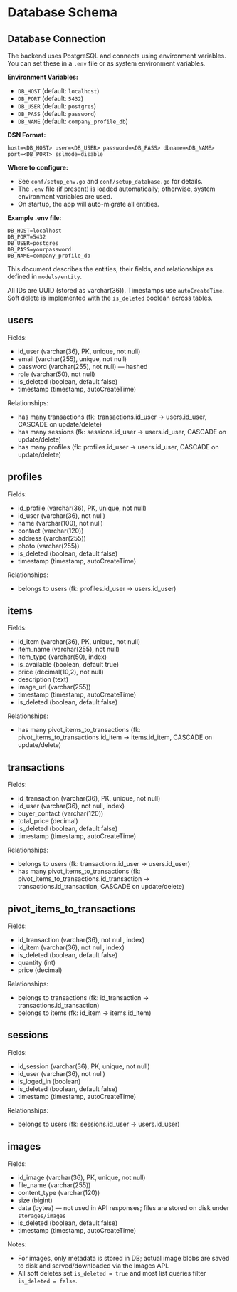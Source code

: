# Database Schema

## Database Connection

The backend uses PostgreSQL and connects using environment variables. You can set these in a `.env` file or as system environment variables.

**Environment Variables:**

- `DB_HOST` (default: `localhost`)
- `DB_PORT` (default: `5432`)
- `DB_USER` (default: `postgres`)
- `DB_PASS` (default: `password`)
- `DB_NAME` (default: `company_profile_db`)

**DSN Format:**

```
host=<DB_HOST> user=<DB_USER> password=<DB_PASS> dbname=<DB_NAME> port=<DB_PORT> sslmode=disable
```

**Where to configure:**
- See `conf/setup_env.go` and `conf/setup_database.go` for details.
- The `.env` file (if present) is loaded automatically; otherwise, system environment variables are used.
- On startup, the app will auto-migrate all entities.

**Example .env file:**
```
DB_HOST=localhost
DB_PORT=5432
DB_USER=postgres
DB_PASS=yourpassword
DB_NAME=company_profile_db
```

This document describes the entities, their fields, and relationships as defined in `models/entity`.

All IDs are UUID (stored as varchar(36)). Timestamps use `autoCreateTime`. Soft delete is implemented with the `is_deleted` boolean across tables.

## users

Fields:
- id_user (varchar(36), PK, unique, not null)
- email (varchar(255), unique, not null)
- password (varchar(255), not null) — hashed
- role (varchar(50), not null)
- is_deleted (boolean, default false)
- timestamp (timestamp, autoCreateTime)

Relationships:
- has many transactions (fk: transactions.id_user → users.id_user, CASCADE on update/delete)
- has many sessions (fk: sessions.id_user → users.id_user, CASCADE on update/delete)
- has many profiles (fk: profiles.id_user → users.id_user, CASCADE on update/delete)

## profiles

Fields:
- id_profile (varchar(36), PK, unique, not null)
- id_user (varchar(36), not null)
- name (varchar(100), not null)
- contact (varchar(120))
- address (varchar(255))
- photo (varchar(255))
- is_deleted (boolean, default false)
- timestamp (timestamp, autoCreateTime)

Relationships:
- belongs to users (fk: profiles.id_user → users.id_user)

## items

Fields:
- id_item (varchar(36), PK, unique, not null)
- item_name (varchar(255), not null)
- item_type (varchar(50), index)
- is_available (boolean, default true)
- price (decimal(10,2), not null)
- description (text)
- image_url (varchar(255))
- timestamp (timestamp, autoCreateTime)
- is_deleted (boolean, default false)

Relationships:
- has many pivot_items_to_transactions (fk: pivot_items_to_transactions.id_item → items.id_item, CASCADE on update/delete)

## transactions

Fields:
- id_transaction (varchar(36), PK, unique, not null)
- id_user (varchar(36), not null, index)
- buyer_contact (varchar(120))
- total_price (decimal)
- is_deleted (boolean, default false)
- timestamp (timestamp, autoCreateTime)

Relationships:
- belongs to users (fk: transactions.id_user → users.id_user)
- has many pivot_items_to_transactions (fk: pivot_items_to_transactions.id_transaction → transactions.id_transaction, CASCADE on update/delete)

## pivot_items_to_transactions

Fields:
- id_transaction (varchar(36), not null, index)
- id_item (varchar(36), not null, index)
- is_deleted (boolean, default false)
- quantity (int)
- price (decimal)

Relationships:
- belongs to transactions (fk: id_transaction → transactions.id_transaction)
- belongs to items (fk: id_item → items.id_item)

## sessions

Fields:
- id_session (varchar(36), PK, unique, not null)
- id_user (varchar(36), not null)
- is_loged_in (boolean)
- is_deleted (boolean, default false)
- timestamp (timestamp, autoCreateTime)

Relationships:
- belongs to users (fk: sessions.id_user → users.id_user)

## images

Fields:
- id_image (varchar(36), PK, unique, not null)
- file_name (varchar(255))
- content_type (varchar(120))
- size (bigint)
- data (bytea) — not used in API responses; files are stored on disk under `storages/images`
- is_deleted (boolean, default false)
- timestamp (timestamp, autoCreateTime)

Notes:
- For images, only metadata is stored in DB; actual image blobs are saved to disk and served/downloaded via the Images API.
- All soft deletes set `is_deleted = true` and most list queries filter `is_deleted = false`.
